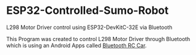 # ESP32-Controlled-Sumo-Robot
L298 Motor Driver control using ESP32-DevKitC-32E via Bluetooth

This Program was created to control L298 Motor Driver through Bluetooth which is using an Android Apps called [Bluetooth RC Car](https://play.google.com/store/apps/details?id=braulio.calle.bluetoothRCcontroller&hl=en&gl=US).


